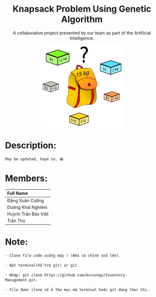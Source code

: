 <div style="text-align:center;">
    <h1>Knapsack Problem Using Genetic Algorithm</h1>
    <p style="font-size: em; font-weight: normal;">
        A collaborative project presented by our team as part of the Artificial Intelligence.
        </p>
    <img src="https://raw.githubusercontent.com/Avcuongy/Avcuongy/main/Pictures/Knapsack.svg.png" alt="Description of Image" style="width: 270px; height: 270px;">
    </p>
</div>


# Description: 
```
May be updated, hope so. 😁
```
# Members:

| Full Name                             |
| :------------------------------------ |
| Đặng Xuân Cường |
| Dương Khải Nghiêm |
| Huỳnh Trần Bảo Việt |
| Trần Thọ |

# Note:
```
- Clone file code xuống máy ! (Nếu có chỉnh sửa lớn).

- Bật terminal(hỗ trợ git) or git.

- Nhập: git clone https://github.com/Avcuongy/Inventory-Management.git.

- File được clone sẽ ở thư mục mà terminal hoặc git đang thực thi.
```
